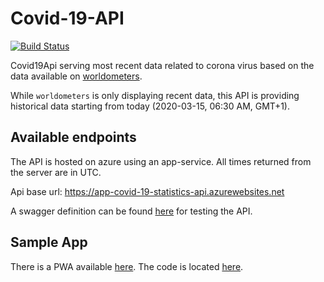 # Covid-19-API

[![Build Status](https://travis-ci.com/alsami/Covid-19-API.svg?branch=master)](https://travis-ci.com/alsami/Covid-19-API)

Covid19Api serving most recent data related to corona virus based on the data available on [worldometers](https://www.worldometers.info/coronavirus/).

While `worldometers` is only displaying recent data, this API is providing historical data starting from today (2020-03-15, 06:30 AM, GMT+1).

## Available endpoints

The API is hosted on azure using an app-service. All times returned from the server are in UTC.

Api base url:
https://app-covid-19-statistics-api.azurewebsites.net

A swagger definition can be found [here](https://app-covid-19-statistics-api.azurewebsites.net/swagger/index.html) for testing the API.

## Sample App

There is a PWA available [here](https://app-covid-19-statistics.azurewebsites.net/). The code is located [here](https://github.com/alsami/Covid19-Statistics).

